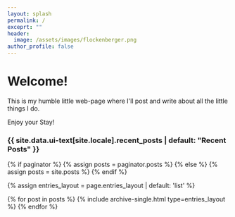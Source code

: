 ```yaml
---
layout: splash
permalink: /
exceprt: ""
header:
  image: /assets/images/flockenberger.png
author_profile: false
---
```


# Welcome!
This is my humble little web-page where I'll post and write about all the little things I do.


Enjoy your Stay!


<h3 class="archive__subtitle">{{ site.data.ui-text[site.locale].recent_posts | default: "Recent Posts" }}</h3>

{% if paginator %}
  {% assign posts = paginator.posts %}
{% else %}
  {% assign posts = site.posts %}
{% endif %}

{% assign entries_layout = page.entries_layout | default: 'list' %}
<div class="entries-{{ entries_layout }}">
  {% for post in posts %}
    {% include archive-single.html type=entries_layout %}
  {% endfor %}
</div>